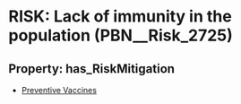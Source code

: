 # RISK: __Lack of immunity in the population__ (PBN__Risk_2725)

## Property: has_RiskMitigation

* [Preventive Vaccines](PBN__Mitigation_764)

